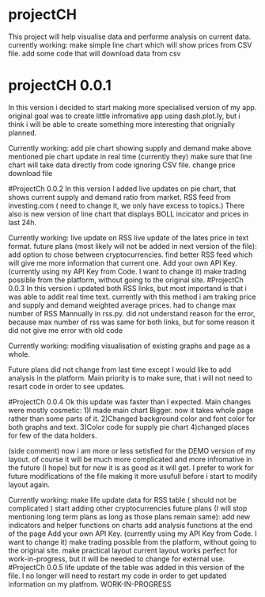 # projectCH
This project will help visualise data and performe analysis on current data.
currently working:
    make simple line chart which will show prices from CSV file.
    add some code that will download data from csv
# projectCH 0.0.1
In this version i decided to start making more specialised version of my app.
original goal was to create little infromative app using dash.plot.ly, but i think i will be able to create something
more interesting that orignially planned.

Currently working:
    add pie chart showing supply and demand
    make above mentioned pie chart update in real time (currently they)
    make sure that line chart will take data directly from code ignoring CSV file.
    change price download file

#ProjectCh 0.0.2
In this version I added live updates on pie chart, that shows current supply and demand ratio from market.
RSS feed from investing.com ( need to change it, we only have excess to topics.)
There also is new version of line chart that displays BOLL incicator and prices in last 24h.

Currently working:
    live update on RSS
    live update of the lates price in text format.
future plans (most likely will not be added in next version of the file):
    add option to chose between cryptocurrencies.
    find better RSS feed which will give me more information that current one.
    Add your own API Key. (currently using my API Key from Code. I want to change it)
    make trading possible from the platform, without going to the original site.
#ProjectCh 0.0.3
In this version i updated both RSS links, but most importand is that i was able to addit real time text. currently with
this method i am traking price and supply and demand weighted average prices.
had to change max number of RSS Mannually in rss.py. did not understand reason for the error, because max number of rss was same for both links,
but for some reason it did not give me error with old code

Currently working:
    modifing visualisation of existing graphs and page as a whole.

Future plans did not change from last time except I would like to add analysis in the platform.
Main priority is to make sure, that i will not need to resart code in order to see updates.

#ProjectCh 0.0.4
Ok this update was faster than I expected. Main changes were mostly cosmetic:
1)I made main chart Bigger. now it takes whole page rather than some parts of it.
2)Changed background color and font color for both graphs and text.
3)Color code for supply pie chart
4)changed places for few of the data holders.

(side comment)
now i am more or less setisfied for the DEMO version of my layout. of course it will be much more complicated and more infromative in the future (I hope)
but for now it is as good as it will get. I prefer to work for future modifications of the file making it more usufull before i start to modify layout again.


Currently working:
    make life update data for RSS table ( should not be complicated )
    start adding other cryptocurrencies
future plans (I will stop mentioning long term plans as long as those plans remain same):
    add new indicators and helper functions on charts
    add analysis functions at the end of the page
    Add your own API Key. (currently using my API Key from Code. I want to change it)
    make trading possible from the platform, without going to the original site.
    make practical layout current layout works perfect for work-in-progress, but it will be needed to change for external use.
#ProjectCh 0.0.5
life update of the table was added in this version of the file. I no longer will need to restart my code in order to get updated information on my platfrom.
WORK-IN-PROGRESS

